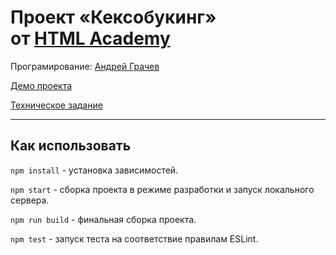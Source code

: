 # Проект «Кексобукинг» от [HTML Academy](https://htmlacademy.ru/)

Програмирование: [Андрей Грачев](https://github.com/andreysgra/)

[Демо проекта](https://andreysgra.github.io/keksobooking-22/)

[Техническое задание](Specification.md)

---

## Как использовать

`npm install` - установка зависимостей.

`npm start` - сборка проекта в режиме разработки и запуск локального сервера.

`npm run build` - финальная сборка проекта.

`npm test` - запуск теста на соответствие правилам ESLint.

